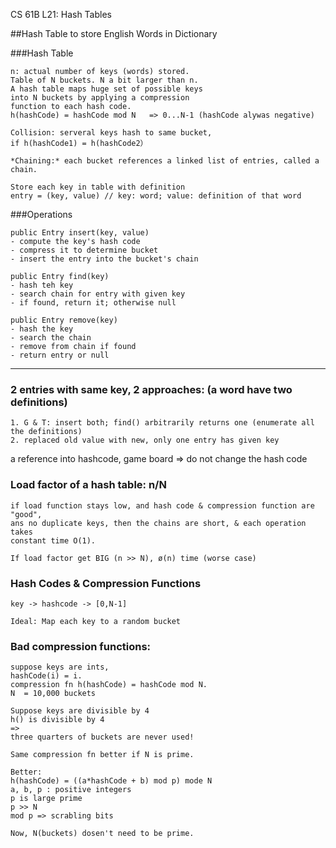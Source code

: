 CS 61B L21: Hash Tables

##Hash Table to store English Words in Dictionary

###Hash Table

    n: actual number of keys (words) stored.
    Table of N buckets. N a bit larger than n.
    A hash table maps huge set of possible keys
    into N buckets by applying a compression 
    function to each hash code.
    h(hashCode) = hashCode mod N   => 0...N-1 (hashCode alywas negative)
    
    Collision: serveral keys hash to same bucket,
    if h(hashCode1) = h(hashCode2）
    
    *Chaining:* each bucket references a linked list of entries, called a chain.
    
    Store each key in table with definition
    entry = (key, value) // key: word; value: definition of that word
    
    
###Operations

    public Entry insert(key, value)
    - compute the key's hash code
    - compress it to determine bucket
    - insert the entry into the bucket's chain
    
    public Entry find(key)
    - hash teh key
    - search chain for entry with given key
    - if found, return it; otherwise null
    
    public Entry remove(key)
    - hash the key
    - search the chain
    - remove from chain if found
    - return entry or null
    
***
### 2 entries with same key, 2 approaches: (a word have two definitions)

    1. G & T: insert both; find() arbitrarily returns one (enumerate all the definitions)
    2. replaced old value with new, only one entry has given key
    
a reference into hashcode, game board => do not change the hash code

### Load factor of a hash table: n/N

    if load function stays low, and hash code & compression function are "good",
    ans no duplicate keys, then the chains are short, & each operation takes 
    constant time O(1).
    
    If load factor get BIG (n >> N), ø(n) time (worse case)
    
    
### Hash Codes & Compression Functions

    key -> hashcode -> [0,N-1]
    
    Ideal: Map each key to a random bucket
    
### Bad compression functions:

    suppose keys are ints,
    hashCode(i) = i.
    compression fn h(hashCode) = hashCode mod N.
    N  = 10,000 buckets
    
    Suppose keys are divisible by 4
    h() is divisible by 4 
    => 
    three quarters of buckets are never used!
    
    Same compression fn better if N is prime.
    
    Better:
    h(hashCode) = ((a*hashCode + b) mod p) mode N
    a, b, p : positive integers
    p is large prime
    p >> N
    mod p => scrabling bits
    
    Now, N(buckets) dosen't need to be prime.
    
    
    
    
    
    
    
    
    
    
    
    
    
    
    
    
